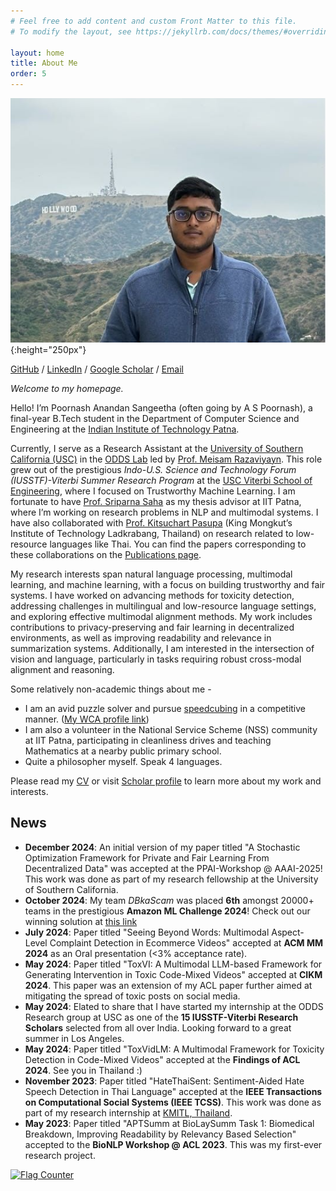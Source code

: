 ```yaml
---
# Feel free to add content and custom Front Matter to this file.
# To modify the layout, see https://jekyllrb.com/docs/themes/#overriding-theme-defaults

layout: home
title: About Me
order: 5
---
```


![my photo](images/profile_pic.jpeg){:height="250px"}

[GitHub](https://github.com/justaguyalways) / [LinkedIn](https://www.linkedin.com/in/a-s-poornash-4973a2240/) / [Google Scholar](https://scholar.google.co.in/citations?user=clThLIwAAAAJ&hl=en) / [Email](mailto:poornash_2101cs01@iitp.ac.in)

_Welcome to my homepage._

Hello! I’m Poornash Anandan Sangeetha (often going by A S Poornash), a final-year B.Tech student in the Department of Computer Science and Engineering at the [Indian Institute of Technology Patna](https://www.iitp.ac.in/).

Currently, I serve as a Research Assistant at the [University of Southern California (USC)](https://www.usc.edu) in the [ODDS Lab](https://sites.usc.edu/razaviyayn/group/) led by [Prof. Meisam Razaviyayn](https://sites.usc.edu/razaviyayn/). This role grew out of the prestigious _Indo-U.S. Science and Technology Forum (IUSSTF)-Viterbi Summer Research Program_ at the [USC Viterbi School of Engineering](https://viterbischool.usc.edu), where I focused on Trustworthy Machine Learning. I am fortunate to have [Prof. Sriparna Saha](https://www.iitp.ac.in/~sriparna/) as my thesis advisor at IIT Patna, where I’m working on research problems in NLP and multimodal systems. I have also collaborated with [Prof. Kitsuchart Pasupa](https://www.it.kmitl.ac.th/~kitsuchart/) (King Mongkut’s Institute of Technology Ladkrabang, Thailand) on research related to low-resource languages like Thai. You can find the papers corresponding to these collaborations on the [Publications page](/publications).

My research interests span natural language processing, multimodal learning, and machine learning, with a focus on building trustworthy and fair systems. I have worked on advancing methods for toxicity detection, addressing challenges in multilingual and low-resource language settings, and exploring effective multimodal alignment methods. My work includes contributions to privacy-preserving and fair learning in decentralized environments, as well as improving readability and relevance in summarization systems. Additionally, I am interested in the intersection of vision and language, particularly in tasks requiring robust cross-modal alignment and reasoning.

Some relatively non-academic things about me - 
* I am an avid puzzle solver and pursue [speedcubing](https://en.wikipedia.org/wiki/Speedcubing) in a competitive manner. ([My WCA profile link](https://www.worldcubeassociation.org/persons/2017ANAN08))
* I am also a volunteer in the National Service Scheme (NSS) community at IIT Patna, participating in cleanliness drives and teaching Mathematics at a nearby public primary school.
* Quite a philosopher myself. Speak 4 languages. 

Please read my [CV](/cv) or visit [Scholar profile](https://scholar.google.co.in/citations?user=clThLIwAAAAJ&hl=en) to learn more about my work and interests.       

News
------
- **December 2024**: An initial version of my paper titled "A Stochastic Optimization Framework for Private and Fair Learning From Decentralized Data" was accepted at the PPAI-Workshop @ AAAI-2025! This work was done as part of my research fellowship at the University of Southern California.
- **October 2024**: My team _DBkaScam_ was placed **6th** amongst 20000+ teams in the prestigious **Amazon ML Challenge 2024**! Check out our winning solution at [this link](https://www.canva.com/design/DAGRau30tRI/06v7kPdBwb99GDjsiv1fcg/edit?utm_content=DAGRau30tRI&utm_campaign=designshare&utm_medium=link2&utm_source=sharebutton)
- **July 2024**: Paper titled "Seeing Beyond Words: Multimodal Aspect-Level Complaint Detection in Ecommerce Videos" accepted at **ACM MM 2024** as an Oral presentation (<3% acceptance rate).
- **May 2024**: Paper titled "ToxVI: A Multimodal LLM-based Framework for Generating Intervention in Toxic Code-Mixed Videos" accepted at **CIKM 2024**. This paper was an extension of my ACL paper further aimed at mitigating the spread of toxic posts on social media.
- **May 2024**: Elated to share that I have started my internship at the ODDS Research group at USC as one of the **15 IUSSTF-Viterbi Research Scholars** selected from all over India. Looking forward to a great summer in Los Angeles.
- **May 2024**: Paper titled "ToxVidLM: A Multimodal Framework for Toxicity Detection in Code-Mixed Videos" accepted at the **Findings of ACL 2024**. See you in Thailand :)
- **November 2023**: Paper titled "HateThaiSent: Sentiment-Aided Hate Speech Detection in Thai Language" accepted at the **IEEE Transactions on Computational Social Systems (IEEE TCSS)**. This work was done as part of my research internship at [KMITL, Thailand](https://www.kmitl.ac.th/).
- **May 2023**: Paper titled "APTSumm at BioLaySumm Task 1: Biomedical Breakdown, Improving Readability by Relevancy Based Selection" accepted to the **BioNLP Workshop @ ACL 2023**. This was my first-ever research project.


<a href="https://info.flagcounter.com/HojU"><img src="https://s11.flagcounter.com/count2/HojU/bg_FFFFFF/txt_000000/border_CCCCCC/columns_2/maxflags_10/viewers_0/labels_0/pageviews_0/flags_0/percent_0/" alt="Flag Counter" border="0"></a>
